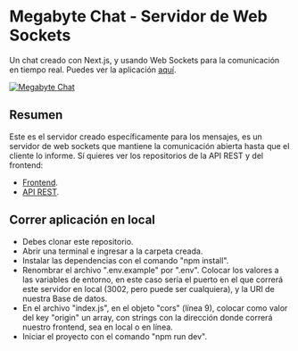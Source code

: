 # Megabyte Chat - Servidor de Web Sockets

Un chat creado con Next.js, y usando Web Sockets para la comunicación en tiempo
real. Puedes ver la aplicación [aquí](https://megabyte-chat.vercel.app/ 'aquí').

[![Megabyte Chat](https://res.cloudinary.com/dklpyhteh/image/upload/v1661742489/Portfolio/chat_bwtm5f.jpg 'Megabyte Chat')](https://res.cloudinary.com/dklpyhteh/image/upload/v1661742489/Portfolio/chat_bwtm5f.jpg 'Megabyte Chat')

## Resumen

Este es el servidor creado específicamente para los mensajes, es un servidor de
web sockets que mantiene la comunicación abierta hasta que el cliente lo
informe. Sí quieres ver los repositorios de la API REST y del frontend:

- [Frontend](https://github.com/jonathan-cursos/megabyte_chat 'Frontend').
- [API REST](https://github.com/jonathangg03/megabyte_chat_backend 'API REST').

## Correr aplicación en local

- Debes clonar este repositorio.
- Abrir una terminal e ingresar a la carpeta creada.
- Instalar las dependencias con el comando "npm install".
- Renombrar el archivo ".env.example" por ".env". Colocar los valores a las
  variables de entorno, en este caso sería el puerto en el que correrá este
  servidor en local (3002, pero puede ser cualquiera), y la URI de nuestra Base
  de datos.
- En el archivo "index.js", en el objeto "cors" (línea 9), colocar como valor
  del key "origin" un array, con strings con la dirección donde correrá nuestro
  frontend, sea en local o en línea.
- Iniciar el proyecto con el comando "npm run dev".
